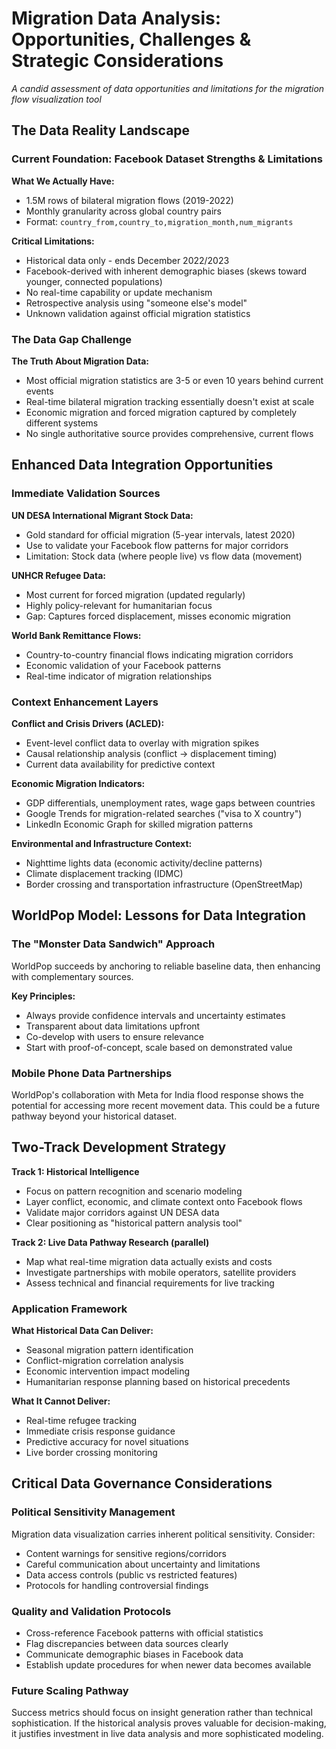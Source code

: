 # Migration Data Analysis: Opportunities, Challenges & Strategic Considerations

*A candid assessment of data opportunities and limitations for the migration flow visualization tool*

## The Data Reality Landscape

### Current Foundation: Facebook Dataset Strengths & Limitations

**What We Actually Have:**

- 1.5M rows of bilateral migration flows (2019-2022)  
- Monthly granularity across global country pairs  
- Format: `country_from,country_to,migration_month,num_migrants`

**Critical Limitations:**

- Historical data only \- ends December 2022/2023  
- Facebook-derived with inherent demographic biases (skews toward younger, connected populations)  
- No real-time capability or update mechanism  
- Retrospective analysis using "someone else's model"  
- Unknown validation against official migration statistics

### The Data Gap Challenge

**The Truth About Migration Data:**

- Most official migration statistics are 3-5 or even 10 years behind current events  
- Real-time bilateral migration tracking essentially doesn't exist at scale  
- Economic migration and forced migration captured by completely different systems  
- No single authoritative source provides comprehensive, current flows


## Enhanced Data Integration Opportunities

### Immediate Validation Sources

**UN DESA International Migrant Stock Data:**

- Gold standard for official migration (5-year intervals, latest 2020\)  
- Use to validate your Facebook flow patterns for major corridors  
- Limitation: Stock data (where people live) vs flow data (movement)

**UNHCR Refugee Data:**

- Most current for forced migration (updated regularly)  
- Highly policy-relevant for humanitarian focus  
- Gap: Captures forced displacement, misses economic migration

**World Bank Remittance Flows:**

- Country-to-country financial flows indicating migration corridors  
- Economic validation of your Facebook patterns  
- Real-time indicator of migration relationships

### Context Enhancement Layers

**Conflict and Crisis Drivers (ACLED):**

- Event-level conflict data to overlay with migration spikes  
- Causal relationship analysis (conflict → displacement timing)  
- Current data availability for predictive context

**Economic Migration Indicators:**

- GDP differentials, unemployment rates, wage gaps between countries  
- Google Trends for migration-related searches ("visa to X country")  
- LinkedIn Economic Graph for skilled migration patterns

**Environmental and Infrastructure Context:**

- Nighttime lights data (economic activity/decline patterns)  
- Climate displacement tracking (IDMC)  
- Border crossing and transportation infrastructure (OpenStreetMap)

## WorldPop Model: Lessons for Data Integration

### The "Monster Data Sandwich" Approach

WorldPop succeeds by anchoring to reliable baseline data, then enhancing with complementary sources.

**Key Principles:**

- Always provide confidence intervals and uncertainty estimates  
- Transparent about data limitations upfront  
- Co-develop with users to ensure relevance  
- Start with proof-of-concept, scale based on demonstrated value

### Mobile Phone Data Partnerships

WorldPop's collaboration with Meta for India flood response shows the potential for accessing more recent movement data. This could be a future pathway beyond your historical dataset.


## Two-Track Development Strategy

**Track 1: Historical Intelligence** 

- Focus on pattern recognition and scenario modeling  
- Layer conflict, economic, and climate context onto Facebook flows  
- Validate major corridors against UN DESA data  
- Clear positioning as "historical pattern analysis tool"

**Track 2: Live Data Pathway Research (parallel)**

- Map what real-time migration data actually exists and costs  
- Investigate partnerships with mobile operators, satellite providers  
- Assess technical and financial requirements for live tracking

### Application Framework

**What Historical Data Can Deliver:**

- Seasonal migration pattern identification  
- Conflict-migration correlation analysis  
- Economic intervention impact modeling  
- Humanitarian response planning based on historical precedents

**What It Cannot Deliver:**

- Real-time refugee tracking  
- Immediate crisis response guidance  
- Predictive accuracy for novel situations  
- Live border crossing monitoring

## Critical Data Governance Considerations

### Political Sensitivity Management

Migration data visualization carries inherent political sensitivity. Consider:

- Content warnings for sensitive regions/corridors  
- Careful communication about uncertainty and limitations  
- Data access controls (public vs restricted features)  
- Protocols for handling controversial findings

### Quality and Validation Protocols

- Cross-reference Facebook patterns with official statistics  
- Flag discrepancies between data sources clearly  
- Communicate demographic biases in Facebook data  
- Establish update procedures for when newer data becomes available

### Future Scaling Pathway

Success metrics should focus on insight generation rather than technical sophistication. If the historical analysis proves valuable for decision-making, it justifies investment in live data analysis and more sophisticated modeling.
